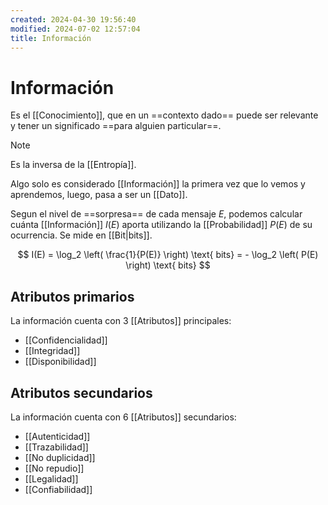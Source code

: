 ```yaml
---
created: 2024-04-30 19:56:40
modified: 2024-07-02 12:57:04
title: Información
---
```

	
# Información

Es el [[Conocimiento]], que en un ==contexto dado== puede ser relevante y tener un significado ==para alguien particular==.

> [!note]
> Es la inversa de la [[Entropía]].

Algo solo es considerado [[Información]] la primera vez que lo vemos y aprendemos, luego, pasa a ser un [[Dato]].

Segun el nivel de ==sorpresa== de cada mensaje $E$, podemos calcular cuánta [[Información]] $I(E)$ aporta utilizando la [[Probabilidad]] $P(E)$ de su ocurrencia. Se mide en [[Bit|bits]].

$$
I(E) = \log_2 \left( \frac{1}{P(E)} \right) \text{ bits} = - \log_2 \left( P(E) \right) \text{ bits}
$$

## Atributos primarios

La información cuenta con 3 [[Atributos]] principales:

- [[Confidencialidad]]
- [[Integridad]]
- [[Disponibilidad]]

## Atributos secundarios

La información cuenta con 6 [[Atributos]] secundarios:

- [[Autenticidad]]
- [[Trazabilidad]]
- [[No duplicidad]]
- [[No repudio]]
- [[Legalidad]]
- [[Confiabilidad]]
